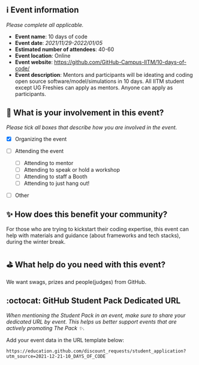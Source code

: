 ## ℹ️ Event information
_Please complete all applicable._

- **Event name**: 10 days of code
- **Event date**: _2021/11/29-2022/01/05_
- **Estimated number of attendees**: 40-60
- **Event location**: Online
- **Event website**: https://github.com/GitHub-Campus-IITM/10-days-of-code/
- **Event description**: Mentors and participants will be ideating and coding open source software/model/simulations in 10 days. All IITM student except UG Freshies can apply as mentors. Anyone can apply as participants.

## 🙋 What is your involvement in this event? 
_Please tick all boxes that describe how you are involved in the event._

- [x] Organizing the event
- [ ] Attending the event
   - [ ] Attending to mentor
   - [ ] Attending to speak or hold a workshop 
   - [ ] Attending to staff a Booth
   - [ ] Attending to just hang out!
- [ ] Other


## ✨ How does this benefit your community?
For those who are trying to kickstart their coding expertise, this event can help with materials and guidance (about frameworks and tech stacks), during the winter break.


## ⛳️ What help do you need with this event?
We want swags, prizes and people(judges) from GitHub.

## :octocat: GitHub Student Pack Dedicated URL
_When mentioning the Student Pack in an event, make sure to share your dedicated URL by event. This helps us better support events that are actively promoting The Pack :sparkles:._ 

Add your event data in the URL template below:

`https://education.github.com/discount_requests/student_application?utm_source=2021-12-21-10_DAYS_OF_CODE`

